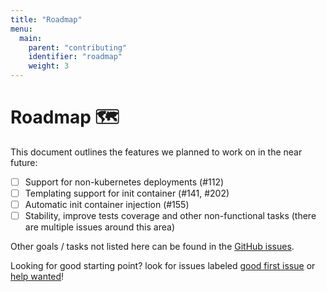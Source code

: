 ```yaml
---
title: "Roadmap"
menu:
  main:
    parent: "contributing"
    identifier: "roadmap"
    weight: 3
---
```

# Roadmap 🗺️

This document outlines the features we planned to work on in the near future:

- [ ] Support for non-kubernetes deployments (#112)
- [ ] Templating support for init container (#141, #202)
- [ ] Automatic init container injection (#155)
- [ ] Stability, improve tests coverage and other non-functional tasks (there are multiple issues around this area)

Other goals / tasks not listed here can be found in the [GitHub issues].

Looking for good starting point? look for issues labeled [good first issue] or [help wanted]!

[#112]: https://github.com/Soluto/kamus/issues/112
[#141]: https://github.com/Soluto/kamus/issues/141 
[#155]: https://github.com/Soluto/kamus/issues/155
[#202]: https://github.com/Soluto/kamus/issues/202
[good first issue]: https://github.com/Soluto/kamus/labels/good%20first%20issue
[help wanted]: https://github.com/Soluto/kamus/labels/help%20wanted
[GitHub issues]: https://github.com/Soluto/Kamus/issues